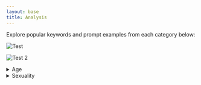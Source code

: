 ```yaml
---
layout: base
title: Analysis
---
```


Explore popular keywords and prompt examples from each category below:

![Test](/assets/css/images/age_keyword.png)

![Test 2](/assets/css/images/sexuality_keyword.png)

<details>
<summary>Age</summary>
<IMG src="/assets/css/images/age_keyword.png"  alt="age_keyword.png",style="max-width: 100%; height: auto;"/>
</details>





<details>
<summary>Sexuality</summary>
<IMG src="/assets/css/images/sexuality_keyword.png"  alt="sexuality_keyword.png",style="max-width: 100%; height: auto;"/>
</details>



